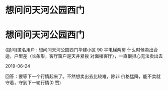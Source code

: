 # 想问问天河公园西门

# 想问问天河公园西门

(提问)匿名用户 : 想问问天河公园西门华建小区 90 平电梯两房 什么时候卖出合适，户型差（长条形，客厅窗户是天井紧挨 对面楼客厅），一直很担心无法卖出去

2019-06-24

回答：要等下一个行情起来了。不然想卖出去比较难，除非 价格猛降，能不卖就守着，守到下一轮行情(0 赞)